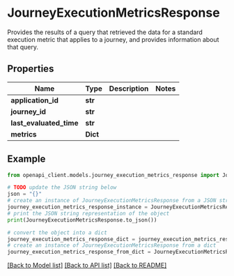 # JourneyExecutionMetricsResponse

Provides the results of a query that retrieved the data for a standard execution metric that applies to a journey, and provides information about that query.

## Properties

Name | Type | Description | Notes
------------ | ------------- | ------------- | -------------
**application_id** | **str** |  | 
**journey_id** | **str** |  | 
**last_evaluated_time** | **str** |  | 
**metrics** | **Dict** |  | 

## Example

```python
from openapi_client.models.journey_execution_metrics_response import JourneyExecutionMetricsResponse

# TODO update the JSON string below
json = "{}"
# create an instance of JourneyExecutionMetricsResponse from a JSON string
journey_execution_metrics_response_instance = JourneyExecutionMetricsResponse.from_json(json)
# print the JSON string representation of the object
print(JourneyExecutionMetricsResponse.to_json())

# convert the object into a dict
journey_execution_metrics_response_dict = journey_execution_metrics_response_instance.to_dict()
# create an instance of JourneyExecutionMetricsResponse from a dict
journey_execution_metrics_response_from_dict = JourneyExecutionMetricsResponse.from_dict(journey_execution_metrics_response_dict)
```
[[Back to Model list]](../README.md#documentation-for-models) [[Back to API list]](../README.md#documentation-for-api-endpoints) [[Back to README]](../README.md)


